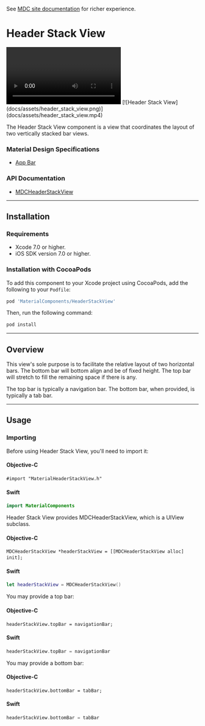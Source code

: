 <!--{% if site.link_to_site == "true" %}-->
See <a href="https://material-ext.appspot.com/mdc-ios-preview/components/HeaderStackView/">MDC site documentation</a> for richer experience.
<!--{% else %}See <a href="https://github.com/google/material-components-ios/tree/develop/components/HeaderStackView">GitHub</a> for README documentation.{% endif %}-->

# Header Stack View

<div class="ios-animation right" markdown="1">
  <video src="docs/assets/header_stack_view.mp4" autoplay loop></video>
  [![Header Stack View](docs/assets/header_stack_view.png)](docs/assets/header_stack_view.mp4)
</div>

The Header Stack View component is a view that coordinates the layout of two vertically stacked
bar views.
<!--{: .intro }-->

### Material Design Specifications

<ul class="icon-list">
  <li class="icon-link"><a href="https://www.google.com/design/spec/layout/structure.html#structure-app-bar">App Bar</a></li>
</ul>

### API Documentation

<ul class="icon-list">
  <li class="icon-link"><a href="apidocs/Classes/MDCHeaderStackView.html">MDCHeaderStackView</a></li>
</ul>


- - -

## Installation

### Requirements

- Xcode 7.0 or higher.
- iOS SDK version 7.0 or higher.


### Installation with CocoaPods

To add this component to your Xcode project using CocoaPods, add the following to your `Podfile`:

~~~ bash
pod 'MaterialComponents/HeaderStackView'
~~~

Then, run the following command:

~~~ bash
pod install
~~~


- - -

## Overview

This view's sole purpose is to facilitate the relative layout of two horizontal bars. The bottom bar
will bottom align and be of fixed height. The top bar will stretch to fill the remaining space if
there is any.

The top bar is typically a navigation bar. The bottom bar, when provided, is typically a tab bar.



- - -

## Usage

### Importing

Before using Header Stack View, you'll need to import it:

<!--<div class="material-code-render" markdown="1">-->
#### Objective-C

~~~ objc
#import "MaterialHeaderStackView.h"
~~~

#### Swift
~~~ swift
import MaterialComponents
~~~
<!--</div>-->


Header Stack View provides MDCHeaderStackView, which is a UIView subclass.

<!--<div class="material-code-render" markdown="1">-->
#### Objective-C

~~~ objc
MDCHeaderStackView *headerStackView = [[MDCHeaderStackView alloc] init];
~~~

#### Swift
~~~ swift
let headerStackView = MDCHeaderStackView()
~~~
<!--</div>-->

You may provide a top bar:

<!--<div class="material-code-render" markdown="1">-->
#### Objective-C

~~~ objc
headerStackView.topBar = navigationBar;
~~~

#### Swift
~~~ swift
headerStackView.topBar = navigationBar
~~~
<!--</div>-->

You may provide a bottom bar:

<!--<div class="material-code-render" markdown="1">-->
#### Objective-C

~~~ objc
headerStackView.bottomBar = tabBar;
~~~

#### Swift
~~~ swift
headerStackView.bottomBar = tabBar
~~~
<!--</div>-->
